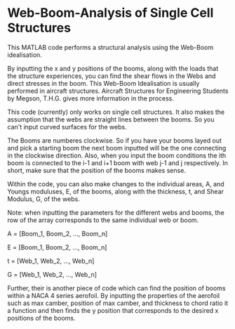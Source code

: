 # Web-Boom-Analysis of Single Cell Structures
This MATLAB code performs a structural analysis using the Web-Boom idealisation. 

By inputting the x and y positions of the booms, along with the loads that the structure experiences, you can find the shear flows in the Webs and direct stresses in the boom.
This Web-Boom Idealisation is usually performed in aircraft structures. Aircraft Structures for Engineering Students  by Megson, T.H.G. gives more information in the process.

This code (currently) only works on single cell structures. It also makes the assumption that the webs are straight lines between the booms. So you can't input curved surfaces for the webs.

The Booms are numberes clockwise. So if you have your booms layed out and pick a starting boom the next boom inputted will be the one connecting in the clockwise direction. Also, when you input the boom conditions the ith boom is connected to the i-1 and i+1 boom with web j-1 and j respectively. In short, make sure that the position of the booms makes sense.

Within the code, you can also make changes to the individual areas, A, and Youngs moduluses, E, of the booms, along with the thickness, t, and Shear Modulus, G, of the webs.

Note: when inputting the parameters for the different webs and booms, the row of the array corresponds to the same individual web or boom.

A = [Boom_1, Boom_2, ..., Boom_n]

E = [Boom_1, Boom_2, ..., Boom_n]


t = [Web_1, Web_2, ..., Web_n]

G = [Web_1, Web_2, ..., Web_n]


Further, their is another piece of code which can find the position of booms within a NACA 4 series aerofoil. By inputting the properties of the aerofoil such as max camber, position of max camber, and thickness to chord ratio it a function and then finds the y position that corresponds to the desired x positions of the booms.
